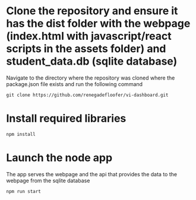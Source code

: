 # Clone the repository and ensure it has the dist folder with the webpage (index.html with javascript/react scripts in the assets folder) and student_data.db (sqlite database)
Navigate to the directory where the repository was cloned where the package.json file exists and run the following command

    git clone https://github.com/renegadefloofer/vi-dashboard.git

# Install required libraries
    npm install

# Launch the node app
The app serves the webpage and the api that provides the data to the webpage from the sqlite database

    npm run start